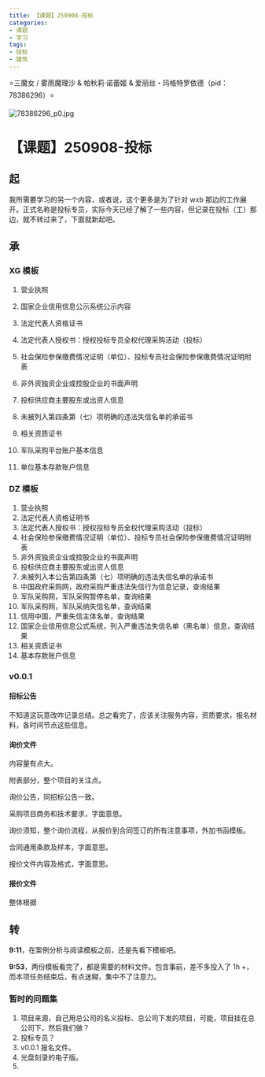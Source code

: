 ```yaml
---
title: 【课题】250908-投标
categories:
- 课题
- 学习
tags:
- 投标
- 建筑
---
```


⭐三魔女 / 雾雨魔理沙 & 帕秋莉·诺蕾姬 & 爱丽丝・玛格特罗依德（pid：78386296）⭐

![78386296_p0.jpg](https://byyw-oss1.oss-cn-hangzhou.aliyuncs.com/img/2025/09/08-950b2b79f453e23ef137a34569124404-78386296_p0.jpg.webp)

# 【课题】250908-投标

## 起

我所需要学习的另一个内容，或者说，这个更多是为了针对 wxb 那边的工作展开。正式名称是投标专员，实际今天已经了解了一些内容，但记录在投标（工）那边，就不转过来了，下面就新起吧。 

## 承

### XG 模板

1. 营业执照

2. 国家企业信用信息公示系统公示内容

3. 法定代表人资格证书
4. 法定代表人授权书：授权投标专员全权代理采购活动（投标）
5. 社会保险参保缴费情况证明（单位）、投标专员社会保险参保缴费情况证明附表
6. 非外资独资企业或控股企业的书面声明
7. 投标供应商主要股东或出资人信息
8. 未被列入第四条第（七）项明确的违法失信名单的承诺书
9. 相关资质证书
10. 军队采购平台账户基本信息
11. 单位基本存款账户信息

### DZ 模板

1. 营业执照
2. 法定代表人资格证明书
3. 法定代表人授权书：授权投标专员全权代理采购活动（投标）
4. 社会保险参保缴费情况证明（单位）、投标专员社会保险参保缴费情况证明附表
5. 非外资独资企业或控股企业的书面声明
6. 投标供应商主要股东或出资人信息
7. 未被列入本公告第四条第（七）项明确的违法失信名单的承诺书
8. 中国政府采购网，政府采购严重违法失信行为信息记录，查询结果
9. 军队采购网，军队采购暂停名单，查询结果
10. 军队采购网，军队采纳失信名单，查询结果
11. 信用中国，严重失信主体名单，查询结果
12. 国家企业信用信息公式系统，列入严重违法失信名单（黑名单）信息，查询结果
13. 相关资质证书
14. 基本存款账户信息

### v0.0.1

#### 招标公告

不知道这玩意改咋记录总结。总之看完了，应该关注服务内容，资质要求，报名材料，各时间节点这些信息。

#### 询价文件

内容量有点大。

附表部分，整个项目的关注点。

询价公告，同招标公告一致。

采购项目商务和技术要求，字面意思。

询价须知，整个询价流程，从报价到合同签订的所有注意事项，外加书函模板。

合同通用条款及样本，字面意思。

报价文件内容及格式，字面意思。

#### 报价文件

整体根据

## 转

**9:11**，在案例分析与阅读模板之前，还是先看下模板吧。

**9:53**，两份模板看完了，都是需要的材料文件。包含事前，差不多投入了 1h +，而本项任务结束后，有点迷糊，集中不了注意力。



### 暂时的问题集

1. 项目来源，自己用总公司的名义投标、总公司下发的项目，可能，项目挂在总公司下，然后我们做？
2. 投标专员？
3. v0.0.1 报名文件。
4. 光盘刻录的电子版。
5. 







